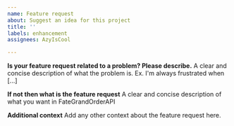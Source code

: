 ```yaml
---
name: Feature request
about: Suggest an idea for this project
title: ''
labels: enhancement
assignees: AzyIsCool

---
```


**Is your feature request related to a problem? Please describe.**
A clear and concise description of what the problem is. Ex. I'm always frustrated when [...]


**If not then what is the feature request**
A clear and concise description of what you want in FateGrandOrderAPI


**Additional context**
Add any other context about the feature request here.
